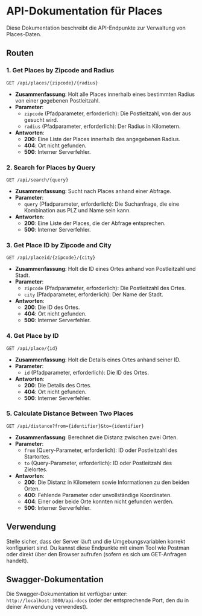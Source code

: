 # API-Dokumentation für Places

Diese Dokumentation beschreibt die API-Endpunkte zur Verwaltung von Places-Daten.

## Routen

### 1. Get Places by Zipcode and Radius

```
GET /api/places/{zipcode}/{radius}
```

- **Zusammenfassung**: Holt alle Places innerhalb eines bestimmten Radius von einer gegebenen Postleitzahl.
- **Parameter**:
  - `zipcode` (Pfadparameter, erforderlich): Die Postleitzahl, von der aus gesucht wird.
  - `radius` (Pfadparameter, erforderlich): Der Radius in Kilometern.
- **Antworten**:
  - **200**: Eine Liste der Places innerhalb des angegebenen Radius.
  - **404**: Ort nicht gefunden.
  - **500**: Interner Serverfehler.

### 2. Search for Places by Query

```
GET /api/search/{query}
```

- **Zusammenfassung**: Sucht nach Places anhand einer Abfrage.
- **Parameter**:
  - `query` (Pfadparameter, erforderlich): Die Suchanfrage, die eine Kombination aus PLZ und Name sein kann.
- **Antworten**:
  - **200**: Eine Liste der Places, die der Abfrage entsprechen.
  - **500**: Interner Serverfehler.

### 3. Get Place ID by Zipcode and City

```
GET /api/placeid/{zipcode}/{city}
```

- **Zusammenfassung**: Holt die ID eines Ortes anhand von Postleitzahl und Stadt.
- **Parameter**:
  - `zipcode` (Pfadparameter, erforderlich): Die Postleitzahl des Ortes.
  - `city` (Pfadparameter, erforderlich): Der Name der Stadt.
- **Antworten**:
  - **200**: Die ID des Ortes.
  - **404**: Ort nicht gefunden.
  - **500**: Interner Serverfehler.

### 4. Get Place by ID

```
GET /api/place/{id}
```

- **Zusammenfassung**: Holt die Details eines Ortes anhand seiner ID.
- **Parameter**:
  - `id` (Pfadparameter, erforderlich): Die ID des Ortes.
- **Antworten**:
  - **200**: Die Details des Ortes.
  - **404**: Ort nicht gefunden.
  - **500**: Interner Serverfehler.

### 5. Calculate Distance Between Two Places

```
GET /api/distance?from={identifier}&to={identifier}
```

- **Zusammenfassung**: Berechnet die Distanz zwischen zwei Orten.
- **Parameter**:
  - `from` (Query-Parameter, erforderlich): ID oder Postleitzahl des Startortes.
  - `to` (Query-Parameter, erforderlich): ID oder Postleitzahl des Zielortes.
- **Antworten**:
  - **200**: Die Distanz in Kilometern sowie Informationen zu den beiden Orten.
  - **400**: Fehlende Parameter oder unvollständige Koordinaten.
  - **404**: Einer oder beide Orte konnten nicht gefunden werden.
  - **500**: Interner Serverfehler.

## Verwendung

Stelle sicher, dass der Server läuft und die Umgebungsvariablen korrekt konfiguriert sind. Du kannst diese Endpunkte mit einem Tool wie Postman oder direkt über den Browser aufrufen (sofern es sich um GET-Anfragen handelt).

## Swagger-Dokumentation

Die Swagger-Dokumentation ist verfügbar unter: `http://localhost:3000/api-docs` (oder der entsprechende Port, den du in deiner Anwendung verwendest).
